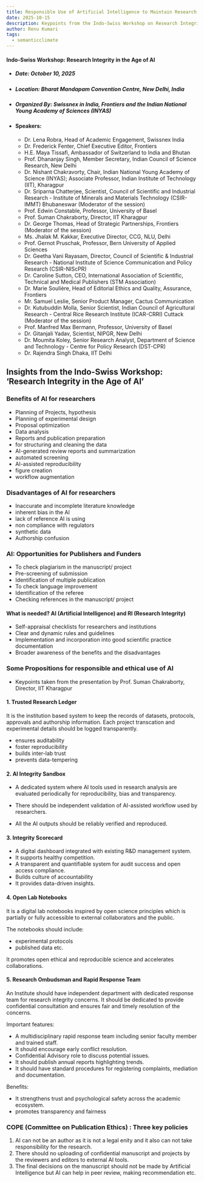 ```yaml
---
title: Responsible Use of Artificial Intelligence to Maintain Research Integrity
date: 2025-10-15
description: Keypoints from the Indo-Swiss Workshop on Research Integrity in the Age of AI
author: Renu Kumari 
tags:
  - semanticclimate
---
```


#### Indo-Swiss Workshop: Research Integrity in the Age of AI

- ##### Date: October 10, 2025
- ##### Location: Bharat Mandapam Convention Centre, New Delhi, India
- ##### Organized By: Swissnex in India, Frontiers and the Indian National Young Academy of Sciences (INYAS)
- #### Speakers:
    - Dr. Lena Robra, Head of Academic Engagement, Swissnex India
    - Dr. Frederick Fenter, Chief Executive Editor, Frontiers
    - H.E. Maya Tissafi, Ambassador of Switzerland to India and Bhutan
    - Prof. Dhananjay Singh, Member Secretary, Indian Council of Science Research, New Delhi
    - Dr. Nishant Chakravorty, Chair, Indian National Young Academy of Science (INYAS); Associate Professor, Indian Institute of Technology (IIT), Kharagpur
    - Dr. Sriparna Chatterjee, Scientist, Council of Scientific and Industrial Research - Institute of Minerals and Materials Technology (CSIR-IMMT) Bhubaneswar (Moderator of the session)
    - Prof. Edwin Constable, Professor, University of Basel
    - Prof. Suman Chakraborty, Director, IIT Kharagpur
    - Dr. George Thomas, Head of Strategic Partnerships, Frontiers (Moderator of the session)
    - Ms. Jhalak M. Kakkar, Executive Director, CCG, NLU, Delhi
    - Prof. Gernot Pruschak, Professor, Bern University of Applied Sciences
    - Dr. Geetha Vani Rayasam, Director, Council of Scientific & Industrial Research - National Institute of Science Communication and Policy Research (CSIR-NIScPR)
    - Dr. Caroline Sutton, CEO, International Association of Scientific, Technical and Medical Publishers (STM Association)
    - Dr. Marie Soulière, Head of Editorial Ethics and Quality, Assurance, Frontiers
    - Mr. Samuel Leslie, Senior Product Manager, Cactus Communication
    - Dr. Kutubuddin Molla, Senior Scientist, Indian Council of Agricultural Research - Central Rice Research Institute (ICAR-CRRI) Cuttack (Moderator of the session)
    - Prof. Manfred Max Bermann, Professor, University of Basel
    - Dr. Gitanjali Yadav, Scientist, NIPGR, New Delhi
    - Dr. Moumita Koley, Senior Research Analyst, Department of Science and Technology - Centre for Policy Research (DST-CPR)
    - Dr. Rajendra Singh Dhaka, IIT Delhi


## Insights from the Indo-Swiss Workshop: ‘Research Integrity in the Age of AI’

### Benefits of AI for researchers
- Planning of Projects, hypothesis
- Planning of experimental design
- Proposal optimization
- Data analysis
- Reports and publication preparation
- for structuring and cleaning the data
- AI-generated review reports and summarization
- automated screening
- AI-assisted reproducibility
- figure creation
- workflow augmentation

### Disadvantages of AI for researchers
- Inaccurate and incomplete literature knowledge
- inherent bias in the AI
- lack of reference AI is using
- non compliance with regulators
- synthetic data
- Authorship confusion

### AI: Opportunities for Publishers and Funders
- To check plagiarism in the manuscript/ project
- Pre-screening of submission
- Identification of multiple publication
- To check language improvement
- Identification of the referee
- Checking references in the manuscript/ project

#### What is needed? AI (Artificial Intelligence) and RI (Research Integrity)
- Self-appraisal checklists for researchers and institutions
- Clear and dynamic rules and guidelines
- Implementation and incorporation into good scientific practice documentation
- Broader awareness of the benefits and the disadvantages

### Some Propositions for responsible and ethical use of AI 
- Keypoints taken from the presentation by Prof. Suman Chakraborty, Director, IIT Kharagpur

#### 1. Trusted Research Ledger

It is the institution based system to keep the records of datasets, protocols, approvals and authorship information. Each project transcation and experimental details should be logged transparently.

  - ensures auditability
  - foster reproducibility
  - builds inter-lab trust
  - prevents data-tempering

#### 2. AI Integrity Sandbox
  
- A dedicated system where AI tools used in research analysis are evaluated periodically for reproducibility, bias and transparency.

- There should be independent validation of AI-assisted workflow used by researchers. 

- All the AI outputs should be reliably verified and reproduced.


#### 3. Integrity Scorecard

- A digital dashboard integrated with existing R&D management system.
- It supports healthy competition.
- A transparent and quantifiable system for audit success and open access compliance.
- Builds culture of accountability
- It provides data-driven insights.

#### 4. Open Lab Notebooks

It is a digital lab notebooks inspired by open science principles which is partially or fully accessible to external collaborators and the public.

The notebooks should include:
- experimental protocols
- published data etc.

It promotes open ethical and reproducible science and accelerates collaborations.

#### 5. Research Ombudsman and Rapid Response Team

An Institute should have independent department with dedicated response team for research integrity concerns. It should be dedicated to provide confidential consultation and ensures fair and timely resolution of the concerns.

Important features:
- A multidisciplinary rapid response team including senior faculty member and trained staff.
- It should encourage early conflict resolution.
- Confidential Advisory role to discuss potential issues.
- It should publish annual reports highlighting trends.
- It should have standard procedures for registering complaints, mediation and documentation.

Benefits:
- It strengthens trust and psychological safety across the academic ecosystem.
- promotes transparency and fairness

### COPE (Committee on Publication Ethics) : Three key policies
1. AI can not be an author as it is not a legal enity and it also can not take responsibility for the research.
2. There should no uploading of confidential manuscript and projects by the reviewers and editors to external AI tools. 
3. The final decisions on the manuscript should not be made by Artificial Intelligence but AI can help in peer review, making recommendation etc.











